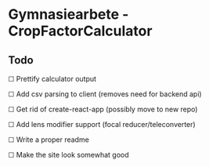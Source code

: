 # Gymnasiearbete - CropFactorCalculator

## Todo

&#9744; Prettify calculator output

&#9744; Add csv parsing to client (removes need for backend api)

&#9744; Get rid of create-react-app (possibly move to new repo)

&#9744; Add lens modifier support (focal reducer/teleconverter)

&#9744; Write a proper readme

&#9744; Make the site look somewhat good
